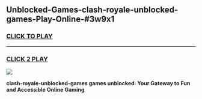 
## Unblocked-Games-clash-royale-unblocked-games-Play-Online-#3w9x1
<h3>
<a href="https://premium.freeplayer.one?title=clash-royale-unblocked-games&ref=27F">CLICK TO PLAY</a></h3>
<hr>

<h3>
<a href="https://premium.freeplayer.one?title=clash-royale-unblocked-games&ref=27F">CLICK 2 PLAY</a>
  
</h3>

<a href="https://premium.freeplayer.one?title=clash-royale-unblocked-games&ref=27F"><img src="https://clearcache.store/games.png"></a>


**clash-royale-unblocked-games games unblocked: Your Gateway to Fun and Accessible Online Gaming**

